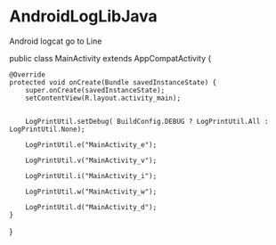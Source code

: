 # AndroidLogLibJava
Android logcat go to Line

public class MainActivity extends AppCompatActivity {

    @Override
    protected void onCreate(Bundle savedInstanceState) {
        super.onCreate(savedInstanceState);
        setContentView(R.layout.activity_main);


        LogPrintUtil.setDebug( BuildConfig.DEBUG ? LogPrintUtil.All : LogPrintUtil.None);

        LogPrintUtil.e("MainActivity_e");

        LogPrintUtil.v("MainActivity_v");

        LogPrintUtil.i("MainActivity_i");

        LogPrintUtil.w("MainActivity_w");

        LogPrintUtil.d("MainActivity_d");
    }
}

